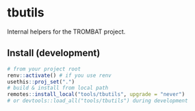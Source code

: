 # tbutils


Internal helpers for the TROMBAT project.


## Install (development)
```r
# from your project root
renv::activate() # if you use renv
usethis::proj_set(".")
# build & install from local path
remotes::install_local("tools/tbutils", upgrade = "never")
# or devtools::load_all("tools/tbutils") during development